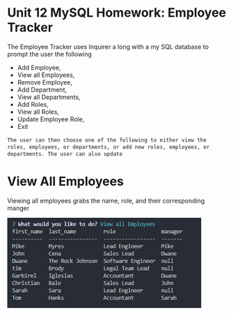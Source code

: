 # Unit 12 MySQL Homework: Employee Tracker

The Employee Tracker uses Inquirer a long with a my SQL database to prompt the user the following

* Add Employee,
* View all Employees,
* Remove Employee,
* Add Department,
* View all Departments,
* Add Roles,
* View all Roles,
* Update Employee Role,
* Exit
```
The user can then choose one of the following to either view the roles, employees, or departments, or add new roles, employees, or departments. The user can also update
```

# View All Employees
Viewing all employees grabs the name, role, and their corresponding manger

![view all employees](EGHW.PNG)